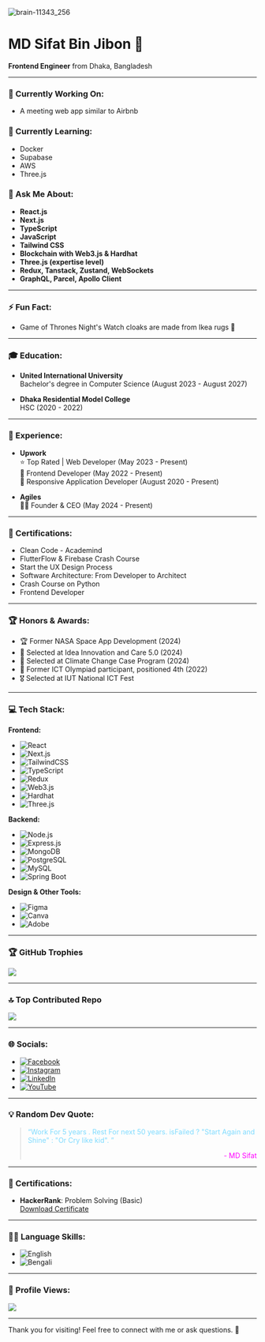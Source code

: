 ![brain-11343_256](https://github.com/user-attachments/assets/75e8cf95-11fb-4e51-8543-c147f4318e42)

# MD Sifat Bin Jibon 👋

**Frontend Engineer** from Dhaka, Bangladesh

---

### 🔭 Currently Working On:
- A meeting web app similar to Airbnb

### 🌱 Currently Learning:
- Docker
- Supabase
- AWS
- Three.js

### 💬 Ask Me About:
- **React.js**
- **Next.js**
- **TypeScript**
- **JavaScript**
- **Tailwind CSS**
- **Blockchain with Web3.js & Hardhat**
- **Three.js (expertise level)**
- **Redux, Tanstack, Zustand, WebSockets**
- **GraphQL, Parcel, Apollo Client**

---

### ⚡ Fun Fact:
- Game of Thrones Night's Watch cloaks are made from Ikea rugs 🧥

---

### 🎓 Education:
- **United International University**  
  Bachelor's degree in Computer Science (August 2023 - August 2027)
  
- **Dhaka Residential Model College**  
  HSC (2020 - 2022)

---

### 💼 Experience:
- **Upwork**  
  ⭐ Top Rated | Web Developer (May 2023 - Present)  
  🚀 Frontend Developer (May 2022 - Present)  
  📱 Responsive Application Developer (August 2020 - Present)

- **Agiles**  
  👨‍💼 Founder & CEO (May 2024 - Present)

---

### 📜 Certifications:
- Clean Code - Academind  
- FlutterFlow & Firebase Crash Course  
- Start the UX Design Process  
- Software Architecture: From Developer to Architect  
- Crash Course on Python  
- Frontend Developer  

---

### 🏆 Honors & Awards:
- 🏆 Former NASA Space App Development (2024)  
- 🏅 Selected at Idea Innovation and Care 5.0 (2024)  
- 🏅 Selected at Climate Change Case Program (2024)  
- 🥈 Former ICT Olympiad participant, positioned 4th (2022)  
- 🎖️ Selected at IUT National ICT Fest  

---

### 💻 Tech Stack:

**Frontend:**
- ![React](https://img.shields.io/badge/React-20232A?style=for-the-badge&logo=react&logoColor=61DAFB)
- ![Next.js](https://img.shields.io/badge/Next.js-000000?style=for-the-badge&logo=next.js&logoColor=white)
- ![TailwindCSS](https://img.shields.io/badge/Tailwind_CSS-38B2AC?style=for-the-badge&logo=tailwind-css&logoColor=white)
- ![TypeScript](https://img.shields.io/badge/TypeScript-3178C6?style=for-the-badge&logo=typescript&logoColor=white)
- ![Redux](https://img.shields.io/badge/Redux-764ABC?style=for-the-badge&logo=redux&logoColor=white)
- ![Web3.js](https://img.shields.io/badge/Web3.js-1C1C1C?style=for-the-badge&logo=web3.js&logoColor=white)
- ![Hardhat](https://img.shields.io/badge/Hardhat-000000?style=for-the-badge&logo=ethereum&logoColor=white)
- ![Three.js](https://img.shields.io/badge/Three.js-000000?style=for-the-badge&logo=three.js&logoColor=white)

**Backend:**
- ![Node.js](https://img.shields.io/badge/Node.js-339933?style=for-the-badge&logo=node.js&logoColor=white)
- ![Express.js](https://img.shields.io/badge/Express.js-000000?style=for-the-badge&logo=express&logoColor=white)
- ![MongoDB](https://img.shields.io/badge/MongoDB-47A248?style=for-the-badge&logo=mongodb&logoColor=white)
- ![PostgreSQL](https://img.shields.io/badge/PostgreSQL-336791?style=for-the-badge&logo=postgresql&logoColor=white)
- ![MySQL](https://img.shields.io/badge/MySQL-4479A1?style=for-the-badge&logo=mysql&logoColor=white)
- ![Spring Boot](https://img.shields.io/badge/Spring_Boot-6DB33F?style=for-the-badge&logo=springboot&logoColor=white)

**Design & Other Tools:**
- ![Figma](https://img.shields.io/badge/Figma-F24E1E?style=for-the-badge&logo=figma&logoColor=white)
- ![Canva](https://img.shields.io/badge/Canva-00C4CC?style=for-the-badge&logo=canva&logoColor=white)
- ![Adobe](https://img.shields.io/badge/Adobe-FF0000?style=for-the-badge&logo=adobe&logoColor=white)

---

### 🏆 GitHub Trophies
![](https://github-profile-trophy.vercel.app/?username=Md-Sifat-code&theme=radical&no-frame=false&no-bg=true&margin-w=4)

---

### 🔝 Top Contributed Repo
![](https://github-contributor-stats.vercel.app/api?username=Md-Sifat-code&limit=5&theme=dracula&combine_all_yearly_contributions=true)

---

### 🌐 Socials:
- [![Facebook](https://img.shields.io/badge/Facebook-1877F2?style=for-the-badge&logo=facebook&logoColor=white)](https://www.facebook.com/profile.php?id=100011819080765)
- [![Instagram](https://img.shields.io/badge/Instagram-E4405F?style=for-the-badge&logo=instagram&logoColor=white)](https://www.instagram.com/sifa.t004/)
- [![LinkedIn](https://img.shields.io/badge/LinkedIn-0077B5?style=for-the-badge&logo=linkedin&logoColor=white)](https://www.linkedin.com/in/md-sifat-follow)
- [![YouTube](https://img.shields.io/badge/YouTube-FF0000?style=for-the-badge&logo=youtube&logoColor=white)](https://www.youtube.com/@RicoX96)

---

### 💡 Random Dev Quote:

<blockquote style="color:#7fdbff;font-style: bold;">
    <p>“Work For 5 years . Rest For next 50 years. isFailed ? "Start Again and Shine" : "Or Cry like kid". ”</p>
    <p style="text-align: right;color:#ff00ff;font-style: normal;">- MD Sifat</p>
</blockquote>

---

### 📜 Certifications:

- **HackerRank**: Problem Solving (Basic)  
  [Download Certificate](https://github.com/user-attachments/files/16369733/problem_solving_basic.certificate.pdf)

---

### 👨‍💻 Language Skills:

- ![English](https://img.shields.io/badge/English-Advanced-brightgreen)
- ![Bengali](https://img.shields.io/badge/Bengali-Native-orange)

---

### 🚀 Profile Views:
<a href="https://visitcount.itsvg.in">
  <img src="https://visitcount.itsvg.in/api?id=Md-Sifat-code&label=Profile%20Views&color=1&icon=6&pretty=false" />
</a>


---

Thank you for visiting! Feel free to connect with me or ask questions. 🚀

 












